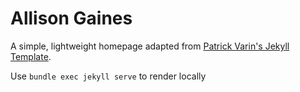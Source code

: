 # Allison Gaines

A simple, lightweight homepage adapted from [Patrick Varin's Jekyll Template](https://github.com/pvarin/pvarin.github.io).

Use `bundle exec jekyll serve` to render locally